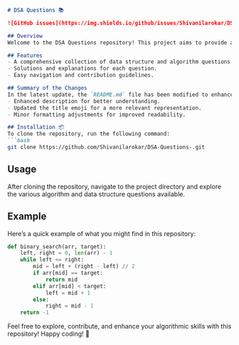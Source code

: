 ```markdown
# DSA Questions 📚

![GitHub issues](https://img.shields.io/github/issues/Shivanilarokar/DSA-Questions-)

## Overview
Welcome to the DSA Questions repository! This project aims to provide a comprehensive collection of data structure and algorithm questions, along with solutions and explanations to help you enhance your coding skills.

## Features
- A comprehensive collection of data structure and algorithm questions.
- Solutions and explanations for each question.
- Easy navigation and contribution guidelines.

## Summary of the Changes
In the latest update, the `README.md` file has been modified to enhance clarity and presentation:
- Enhanced description for better understanding.
- Updated the title emoji for a more relevant representation.
- Minor formatting adjustments for improved readability.

## Installation 📦
To clone the repository, run the following command:
```bash
git clone https://github.com/Shivanilarokar/DSA-Questions-.git
```

## Usage
After cloning the repository, navigate to the project directory and explore the various algorithm and data structure questions available.

## Example
Here’s a quick example of what you might find in this repository:

```python
def binary_search(arr, target):
    left, right = 0, len(arr) - 1
    while left <= right:
        mid = left + (right - left) // 2
        if arr[mid] == target:
            return mid
        elif arr[mid] < target:
            left = mid + 1
        else:
            right = mid - 1
    return -1
```

Feel free to explore, contribute, and enhance your algorithmic skills with this repository! Happy coding! 🚀
```